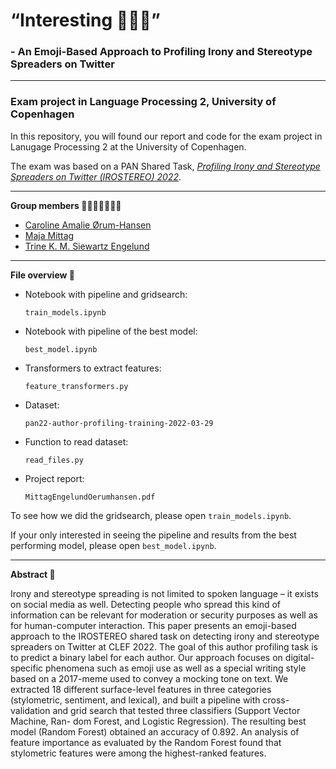 # “Interesting 🤦🏾‍♀️”
### - An Emoji-Based Approach to Profiling Irony and Stereotype Spreaders on Twitter
---

### Exam project in Language Processing 2, University of Copenhagen

In this repository, you will found our report and code for the exam project in Lanugage Processing 2 at the University of Copenhagen.

The exam was based on a PAN Shared Task, [*Profiling Irony and Stereotype Spreaders on Twitter (IROSTEREO) 2022*](https://pan.webis.de/clef22/pan22-web/author-profiling.html).

---



**Group members 👩🏼👩🏼‍🦰👩🏽**
  - [Caroline Amalie Ørum-Hansen](https://github.com/caorumhansen)
  - [Maja Mittag](https://github.com/MajaMittag)
  - [Trine K. M. Siewartz Engelund](https://github.com/TrineSiewEngelund)

---

 **File overview 📁**


*   Notebook with pipeline and gridsearch:

    `train_models.ipynb`

*   Notebook with pipeline of the best model:

    `best_model.ipynb`

*   Transformers to extract features:

    `feature_transformers.py`

*   Dataset:

    `pan22-author-profiling-training-2022-03-29`
    
*   Function to read dataset:

    `read_files.py`

*   Project report:

    `MittagEngelundOerumhansen.pdf`


To see how we did the gridsearch, please open `train_models.ipynb`.

If your only interested in seeing the pipeline and results from the best performing model, please open `best_model.ipynb`.

---

 **Abstract 📄**

Irony and stereotype spreading is not limited to spoken language – it exists on social media as well. Detecting people who spread this kind of information can be relevant for moderation or security purposes as well as for human-computer interaction. This paper presents an emoji-based approach to the IROSTEREO shared task on detecting irony and stereotype spreaders on Twitter at CLEF 2022. The goal of this author profiling task is to predict a binary label for each author. Our approach focuses on digital-specific phenomena such as emoji use as well as a special writing style based on a 2017-meme used to convey a mocking tone on text. We extracted 18 different surface-level features in three categories (stylometric, sentiment, and lexical), and built a pipeline with cross-validation and grid search that tested three classifiers (Support Vector Machine, Ran- dom Forest, and Logistic Regression). The resulting best model (Random Forest) obtained an accuracy of 0.892. An analysis of feature importance as evaluated by the Random Forest found that stylometric features were among the highest-ranked features.
